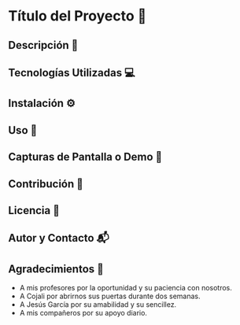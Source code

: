 # Título del Proyecto 📌
## Descripción 📝
## Tecnologías Utilizadas 💻
## Instalación ⚙️
## Uso 🚀
## Capturas de Pantalla o Demo 📸
## Contribución 🤝
## Licencia 📜
## Autor y Contacto 📬
## Agradecimientos 🙏
 - A mis profesores por la oportunidad y su paciencia con nosotros.
 - A Cojali por abrirnos sus puertas durante dos semanas.
 - A Jesús García por su amabilidad y su sencillez.
 - A mis compañeros por su apoyo diario.
